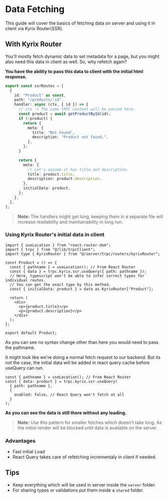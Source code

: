 # Data Fetching

This guide will cover the basics of fetching data on server and using it in client via Kyrix Router(SSR).

## With Kyrix Router

You'll mostly fetch dynamic data to set metadata for a page, but you might also need this data in client as well. So, why refetch again?

**You have the ability to pass this data to client with the initial html response.**

```ts
export const ssrRoutes = [
  {
    id: "Product" as const,
    path: "/products/:id",
    handler: async (ctx, { id }) => {
      // ctx -> The same tRPC context will be passed here.
      const product = await getProductById(id);
      if (!product) {
        return {
          meta: {
            title: "Not Found",
            description: "Product not found.",
          },
        };
      }

      return {
        meta: {
          // Let's assume it has title and description.
          title: product.title,
          description: product.description,
        },
        initialData: product,
      };
    },
  },
];
```

> **Note:** The handlers might get long, keeping them in a separate file will increase readability and maintainability in long run.

### Using Kyrix Router's initial data in client

```tsx
import { useLocation } from "react-router-dom";
import { trpc } from "@/lib/trpcClient";
import type { KyrixRouter } from "@/server/trpc/routers/kyrixRouter";

const Product = () => {
  const { pathname } = useLocation(); // From React Router
  const { data } = trpc.kyrix.ssr.useQuery({ path: pathname });
  // Here, typescript won't be able to infer correct types for individual routes.
  // You can get the exact type by this method.
  const { initialData: product } = data as KyrixRouter["Product"];

  return (
    <div>
      <p>{product.title}</p>
      <p>{product.description}</p>
    </div>
  );
};

export default Product;
```

As you can see no syntax change other than here you would need to pass the pathname.

It might look like we're doing a normal fetch request to our backend. But its not the case, the initial data will be added in react query cache before useQuery can run.

```tsx
const { pathname } = useLocation(); // From React Router
const { data: product } = trpc.kyrix.ssr.useQuery(
  { path: pathname },
  {
    enabled: false, // React Query won't fetch at all
  }
);
```

**As you can see the data is still there without any loading.**

> **Note:** Use this pattern for smaller fetches which doesn't take long. As the initial render will be blocked until data is available on the server.

### Advantages

- Fast initial Load
- React Query takes care of refetching incrementaly in client if needed.

## Tips

- Keep everything which will be used in server inside the `server` folder.
- For sharing types or validations put them inside a `shared` folder.
